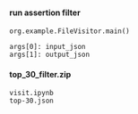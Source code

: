 #### run assertion filter

```
org.example.FileVisitor.main()

args[0]: input_json
args[1]: output_json
```

#### top_30_filter.zip
```
visit.ipynb  
top-30.json
```